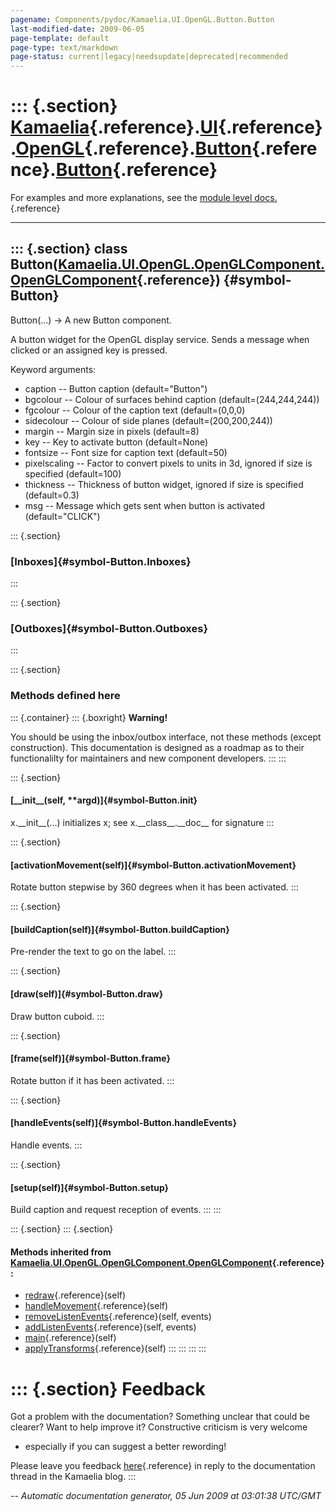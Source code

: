 ```yaml
---
pagename: Components/pydoc/Kamaelia.UI.OpenGL.Button.Button
last-modified-date: 2009-06-05
page-template: default
page-type: text/markdown
page-status: current|legacy|needsupdate|deprecated|recommended
---
```

::: {.section}
[Kamaelia](/Components/pydoc/Kamaelia.html){.reference}.[UI](/Components/pydoc/Kamaelia.UI.html){.reference}.[OpenGL](/Components/pydoc/Kamaelia.UI.OpenGL.html){.reference}.[Button](/Components/pydoc/Kamaelia.UI.OpenGL.Button.html){.reference}.[Button](/Components/pydoc/Kamaelia.UI.OpenGL.Button.Button.html){.reference}
=================================================================================================================================================================================================================================================================================================================================

For examples and more explanations, see the [module level
docs.](/Components/pydoc/Kamaelia.UI.OpenGL.Button.html){.reference}

------------------------------------------------------------------------

::: {.section}
class Button([Kamaelia.UI.OpenGL.OpenGLComponent.OpenGLComponent](/Components/pydoc/Kamaelia.UI.OpenGL.OpenGLComponent.OpenGLComponent.html){.reference}) {#symbol-Button}
---------------------------------------------------------------------------------------------------------------------------------------------------------

Button(\...) -\> A new Button component.

A button widget for the OpenGL display service. Sends a message when
clicked or an assigned key is pressed.

Keyword arguments:

-   caption \-- Button caption (default=\"Button\")
-   bgcolour \-- Colour of surfaces behind caption
    (default=(244,244,244))
-   fgcolour \-- Colour of the caption text (default=(0,0,0)
-   sidecolour \-- Colour of side planes (default=(200,200,244))
-   margin \-- Margin size in pixels (default=8)
-   key \-- Key to activate button (default=None)
-   fontsize \-- Font size for caption text (default=50)
-   pixelscaling \-- Factor to convert pixels to units in 3d, ignored if
    size is specified (default=100)
-   thickness \-- Thickness of button widget, ignored if size is
    specified (default=0.3)
-   msg \-- Message which gets sent when button is activated
    (default=\"CLICK\")

::: {.section}
### [Inboxes]{#symbol-Button.Inboxes}
:::

::: {.section}
### [Outboxes]{#symbol-Button.Outboxes}
:::

::: {.section}
### Methods defined here

::: {.container}
::: {.boxright}
**Warning!**

You should be using the inbox/outbox interface, not these methods
(except construction). This documentation is designed as a roadmap as to
their functionalilty for maintainers and new component developers.
:::
:::

::: {.section}
#### [\_\_init\_\_(self, \*\*argd)]{#symbol-Button.__init__}

x.\_\_init\_\_(\...) initializes x; see x.\_\_class\_\_.\_\_doc\_\_ for
signature
:::

::: {.section}
#### [activationMovement(self)]{#symbol-Button.activationMovement}

Rotate button stepwise by 360 degrees when it has been activated.
:::

::: {.section}
#### [buildCaption(self)]{#symbol-Button.buildCaption}

Pre-render the text to go on the label.
:::

::: {.section}
#### [draw(self)]{#symbol-Button.draw}

Draw button cuboid.
:::

::: {.section}
#### [frame(self)]{#symbol-Button.frame}

Rotate button if it has been activated.
:::

::: {.section}
#### [handleEvents(self)]{#symbol-Button.handleEvents}

Handle events.
:::

::: {.section}
#### [setup(self)]{#symbol-Button.setup}

Build caption and request reception of events.
:::
:::

::: {.section}
::: {.section}
#### Methods inherited from [Kamaelia.UI.OpenGL.OpenGLComponent.OpenGLComponent](/Components/pydoc/Kamaelia.UI.OpenGL.OpenGLComponent.OpenGLComponent.html){.reference} :

-   [redraw](/Components/pydoc/Kamaelia.UI.OpenGL.OpenGLComponent.html#symbol-OpenGLComponent.redraw){.reference}(self)
-   [handleMovement](/Components/pydoc/Kamaelia.UI.OpenGL.OpenGLComponent.html#symbol-OpenGLComponent.handleMovement){.reference}(self)
-   [removeListenEvents](/Components/pydoc/Kamaelia.UI.OpenGL.OpenGLComponent.html#symbol-OpenGLComponent.removeListenEvents){.reference}(self,
    events)
-   [addListenEvents](/Components/pydoc/Kamaelia.UI.OpenGL.OpenGLComponent.html#symbol-OpenGLComponent.addListenEvents){.reference}(self,
    events)
-   [main](/Components/pydoc/Kamaelia.UI.OpenGL.OpenGLComponent.html#symbol-OpenGLComponent.main){.reference}(self)
-   [applyTransforms](/Components/pydoc/Kamaelia.UI.OpenGL.OpenGLComponent.html#symbol-OpenGLComponent.applyTransforms){.reference}(self)
:::
:::
:::
:::

::: {.section}
Feedback
========

Got a problem with the documentation? Something unclear that could be
clearer? Want to help improve it? Constructive criticism is very welcome
- especially if you can suggest a better rewording!

Please leave you feedback
[here](../../../cgi-bin/blog/blog.cgi?rm=viewpost&nodeid=1142023701){.reference}
in reply to the documentation thread in the Kamaelia blog.
:::

*\-- Automatic documentation generator, 05 Jun 2009 at 03:01:38 UTC/GMT*
